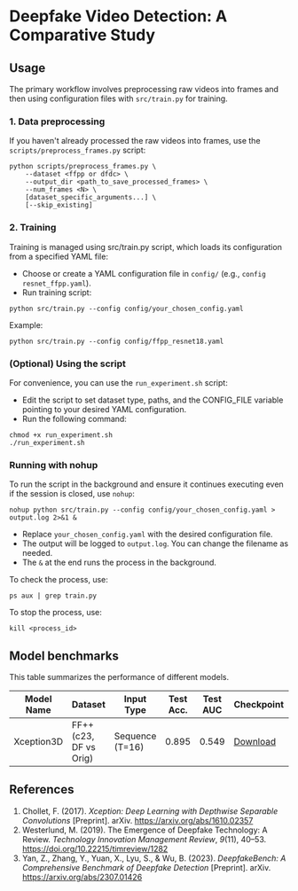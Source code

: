 # Deepfake Video Detection: A Comparative Study

## Usage

The primary workflow involves preprocessing raw videos into frames and then using configuration files with `src/train.py` for training.

### 1. Data preprocessing

If you haven't already processed the raw videos into frames, use the `scripts/preprocess_frames.py` script:

```
python scripts/preprocess_frames.py \
    --dataset <ffpp or dfdc> \
    --output_dir <path_to_save_processed_frames> \
    --num_frames <N> \
    [dataset_specific_arguments...] \
    [--skip_existing]
```

### 2. Training

Training is managed using src/train.py script, which loads its configuration from a specified YAML file:

- Choose or create a YAML configuration file in `config/` (e.g., `config resnet_ffpp.yaml`).
- Run training script:

```
python src/train.py --config config/your_chosen_config.yaml
```
Example:
```
python src/train.py --config config/ffpp_resnet18.yaml
```

### (Optional) Using the script

For convenience, you can use the `run_experiment.sh` script:

- Edit the script to set dataset type, paths, and the CONFIG_FILE variable pointing to your desired YAML configuration.
- Run the following command:

```
chmod +x run_experiment.sh
./run_experiment.sh
```

### Running with nohup

To run the script in the background and ensure it continues executing even if the session is closed, use `nohup`:

```
nohup python src/train.py --config config/your_chosen_config.yaml > output.log 2>&1 &
```

- Replace `your_chosen_config.yaml` with the desired configuration file.
- The output will be logged to `output.log`. You can change the filename as needed.
- The `&` at the end runs the process in the background.

To check the process, use:

```
ps aux | grep train.py
```

To stop the process, use:

```
kill <process_id>
```

## Model benchmarks
This table summarizes the performance of different models.

| Model Name | Dataset                | Input Type      | Test Acc. | Test AUC | Checkpoint     | Config                                  | Date       |
|------------|------------------------|-----------------|-----------|----------|----------------|-----------------------------------------|------------|
| Xception3D | FF++ (c23, DF vs Orig) | Sequence (T=16) | 0.895     | 0.549    | [ Download ](https://drive.google.com/file/d/1JLvy7AzOIjjGiHes0JdFEZZdF1eOIEHo/view?usp=sharing) | [ View ]( config/xception3d_ffpp.yaml ) | 2025-05-15 |

## References

1. Chollet, F. (2017). *Xception: Deep Learning with Depthwise Separable Convolutions* [Preprint]. arXiv. https://arxiv.org/abs/1610.02357
2. Westerlund, M. (2019). The Emergence of Deepfake Technology: A Review. *Technology Innovation Management Review*, *9*(11), 40–53. https://doi.org/10.22215/timreview/1282
3. Yan, Z., Zhang, Y., Yuan, X., Lyu, S., & Wu, B. (2023). *DeepfakeBench: A Comprehensive Benchmark of Deepfake Detection* [Preprint]. arXiv. https://arxiv.org/abs/2307.01426
